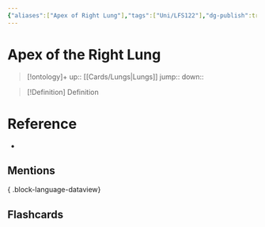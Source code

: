 ```yaml
---
{"aliases":["Apex of Right Lung"],"tags":["Uni/LFS122"],"dg-publish":true,"permalink":"/cards/apex-of-the-right-lung/","dgPassFrontmatter":true}
---
```


# Apex of the Right Lung

> [!ontology]+
> up:: [[Cards/Lungs\|Lungs]]
> jump:: 
> down:: 

> [!Definition] Definition

# Reference

- 

## Mentions


{ .block-language-dataview}

## Flashcards